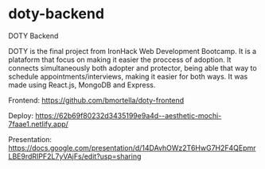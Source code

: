 # doty-backend

DOTY Backend

DOTY is the final project from IronHack Web Development Bootcamp. It is a plataform that focus on making it easier the proccess of adoption. It connects simultaneously both adopter and protector, being able that way to schedule appointments/interviews, making it easier for both ways. 
It was made using React.js, MongoDB and Express.

Frontend: https://github.com/bmortella/doty-frontend

Deploy: https://62b69f80232d3435199e9a4d--aesthetic-mochi-7faae1.netlify.app/


Presentation: https://docs.google.com/presentation/d/14DAvhOWz2T6HwG7H2F4QEpmrLBE9rdRIPF2L7yVAjFs/edit?usp=sharing

